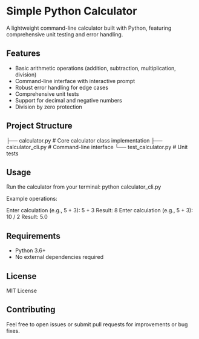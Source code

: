 # Simple Python Calculator

A lightweight command-line calculator built with Python, featuring comprehensive unit testing and error handling.

## Features

- Basic arithmetic operations (addition, subtraction, multiplication, division)
- Command-line interface with interactive prompt
- Robust error handling for edge cases
- Comprehensive unit tests
- Support for decimal and negative numbers
- Division by zero protection

## Project Structure

├── calculator.py # Core calculator class implementation
├── calculator_cli.py # Command-line interface
└── test_calculator.py # Unit tests


## Usage

Run the calculator from your terminal:
python calculator_cli.py


Example operations:

Enter calculation (e.g., 5 + 3): 5 + 3
Result: 8
Enter calculation (e.g., 5 + 3): 10 / 2
Result: 5.0


## Requirements

- Python 3.6+
- No external dependencies required

## License

MIT License

## Contributing

Feel free to open issues or submit pull requests for improvements or bug fixes.
